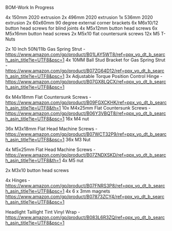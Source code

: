 BOM-Work In Progress

4x 150mm 2020 extrusion
2x 496mm 2020 extrusion
1x 536mm 2020 extrusion
2x 60x60mm 90 degree external corner brackets
6x M6x10/12 button head screws for blind joints
4x M5x12mm button head screws
6x M5x16mm button head screws
2x M5x10 flat countersunk screws
12x M5 T-Nuts

2x 10 Inch 50N/11lb Gas Spring Strut - https://www.amazon.com/gp/product/B01LAY5WT8/ref=ppx_yo_dt_b_search_asin_title?ie=UTF8&psc=1
4x 10MM Ball Stud Bracket for Gas Spring Strut - https://www.amazon.com/gp/product/B07ZG64D12/ref=ppx_yo_dt_b_search_asin_title?ie=UTF8&psc=1
3x Adjustable Torque Position Control Hinge - https://www.amazon.com/gp/product/B07GX8LQCX/ref=ppx_yo_dt_b_search_asin_title?ie=UTF8&psc=1

6x M4x18mm Flat Countersunk Screws - https://www.amazon.com/gp/product/B09FGXCKHK/ref=ppx_yo_dt_b_search_asin_title?ie=UTF8&th=1
10x M4x25mm Flat Countersunk Screws - https://www.amazon.com/gp/product/B06Y3VBQT8/ref=ppx_yo_dt_b_search_asin_title?ie=UTF8&psc=1
16x M4 nut

36x M3x18mm Flat Head Machine Screws - https://www.amazon.com/gp/product/B07WCT32P9/ref=ppx_yo_dt_b_search_asin_title?ie=UTF8&psc=1
36x M3 Nut
 
4x M5x25mm Flat Head Machine Screws - https://www.amazon.com/gp/product/B07ZNDXSKD/ref=ppx_yo_dt_b_search_asin_title?ie=UTF8&th=1
4x M5 nut

2x M3x10 button head screws
  

4x Hinges - https://www.amazon.com/gp/product/B07FNRS3P8/ref=ppx_yo_dt_b_search_asin_title?ie=UTF8&psc=1
4x 6 x 3mm magnets https://www.amazon.com/gp/product/B07873ZCY4/ref=ppx_yo_dt_b_search_asin_title?ie=UTF8&psc=1


Headlight Taillight Tint Vinyl Wrap - https://www.amazon.com/gp/product/B083L6R3ZQ/ref=ppx_yo_dt_b_search_asin_title?ie=UTF8&psc=1
